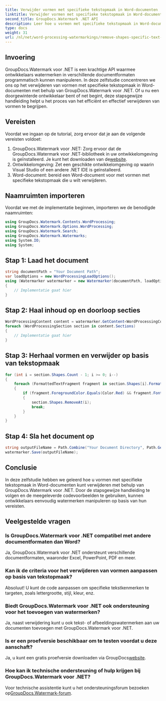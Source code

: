 ```yaml
---
title: Verwijder vormen met specifieke tekstopmaak in Word-documenten
linktitle: Verwijder vormen met specifieke tekstopmaak in Word-documenten
second_title: GroupDocs.Watermark .NET API
description: Leer hoe u vormen met specifieke tekstopmaak in Word-documenten verwijdert met GroupDocs.Watermark voor .NET. Volg onze gids voor efficiënte manipulatie van watermerken.
type: docs
weight: 31
url: /nl/net/word-processing-watermarkings/remove-shapes-specific-text-formatting-word-docs/
---
```

## Invoering
GroupDocs.Watermark voor .NET is een krachtige API waarmee ontwikkelaars watermerken in verschillende documentformaten programmatisch kunnen manipuleren. In deze zelfstudie concentreren we ons op het verwijderen van vormen met specifieke tekstopmaak in Word-documenten met behulp van GroupDocs.Watermark voor .NET. Of u nu een doorgewinterde ontwikkelaar bent of net begint, deze stapsgewijze handleiding helpt u het proces van het efficiënt en effectief verwijderen van vormen te begrijpen.
## Vereisten
Voordat we ingaan op de tutorial, zorg ervoor dat je aan de volgende vereisten voldoet:
1.  GroupDocs.Watermark voor .NET: Zorg ervoor dat de GroupDocs.Watermark voor .NET-bibliotheek in uw ontwikkelomgeving is geïnstalleerd. Je kunt het downloaden van de[website](https://releases.groupdocs.com/Watermark/net/).
2. Ontwikkelomgeving: Zet een geschikte ontwikkelomgeving op waarin Visual Studio of een andere .NET IDE is geïnstalleerd.
3. Word-document: bereid een Word-document voor met vormen met specifieke tekstopmaak die u wilt verwijderen.

## Naamruimten importeren
Voordat we met de implementatie beginnen, importeren we de benodigde naamruimten:
```csharp
using GroupDocs.Watermark.Contents.WordProcessing;
using GroupDocs.Watermark.Options.WordProcessing;
using GroupDocs.Watermark.Search;
using GroupDocs.Watermark.Watermarks;
using System.IO;
using System;
```
## Stap 1: Laad het document
```csharp
string documentPath = "Your Document Path";
var loadOptions = new WordProcessingLoadOptions();
using (Watermarker watermarker = new Watermarker(documentPath, loadOptions))
{
    // Implementatie gaat hier
}
```
## Stap 2: Haal inhoud op en doorloop secties
```csharp
WordProcessingContent content = watermarker.GetContent<WordProcessingContent>();
foreach (WordProcessingSection section in content.Sections)
{
    // Implementatie gaat hier
}
```
## Stap 3: Herhaal vormen en verwijder op basis van tekstopmaak
```csharp
for (int i = section.Shapes.Count - 1; i >= 0; i--)
{
    foreach (FormattedTextFragment fragment in section.Shapes[i].FormattedTextFragments)
    {
        if (fragment.ForegroundColor.Equals(Color.Red) && fragment.Font.FamilyName == "Arial")
        {
            section.Shapes.RemoveAt(i);
            break;
        }
    }
}
```
## Stap 4: Sla het document op
```csharp
string outputFileName = Path.Combine("Your Document Directory", Path.GetFileName(documentPath));
watermarker.Save(outputFileName);
```

## Conclusie
In deze zelfstudie hebben we geleerd hoe u vormen met specifieke tekstopmaak in Word-documenten kunt verwijderen met behulp van GroupDocs.Watermark voor .NET. Door de stapsgewijze handleiding te volgen en de meegeleverde codevoorbeelden te gebruiken, kunnen ontwikkelaars eenvoudig watermerken manipuleren op basis van hun vereisten.
## Veelgestelde vragen
### Is GroupDocs.Watermark voor .NET compatibel met andere documentformaten dan Word?
Ja, GroupDocs.Watermark voor .NET ondersteunt verschillende documentformaten, waaronder Excel, PowerPoint, PDF en meer.
### Kan ik de criteria voor het verwijderen van vormen aanpassen op basis van tekstopmaak?
Absoluut! U kunt de code aanpassen om specifieke tekstkenmerken te targeten, zoals lettergrootte, stijl, kleur, enz.
### Biedt GroupDocs.Watermark voor .NET ook ondersteuning voor het toevoegen van watermerken?
Ja, naast verwijdering kunt u ook tekst- of afbeeldingswatermerken aan uw documenten toevoegen met GroupDocs.Watermark voor .NET.
### Is er een proefversie beschikbaar om te testen voordat u deze aanschaft?
 Ja, u kunt een gratis proefversie downloaden via GroupDocs[website](https://releases.groupdocs.com/).
### Hoe kan ik technische ondersteuning of hulp krijgen bij GroupDocs.Watermark voor .NET?
 Voor technische assistentie kunt u het ondersteuningsforum bezoeken op[GroupDocs.Watermark-forum](https://forum.groupdocs.com/c/watermark/19).